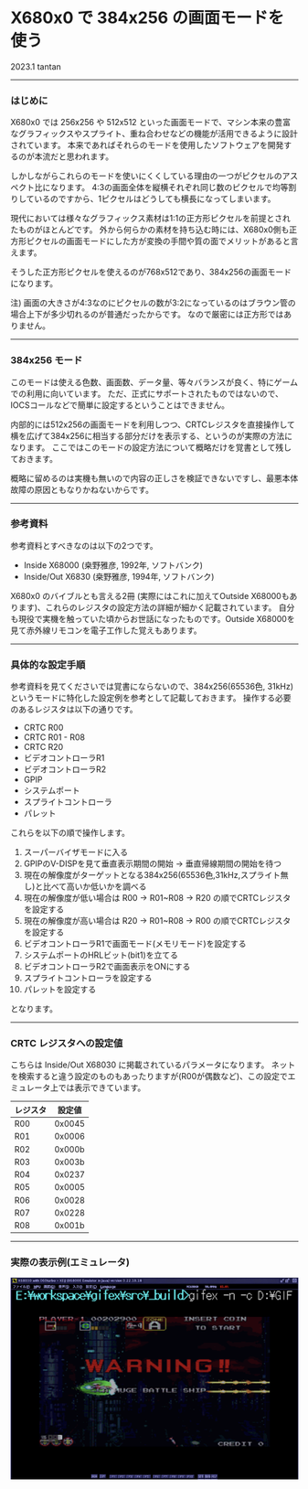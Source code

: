 # X680x0 で 384x256 の画面モードを使う

2023.1 tantan

---

### はじめに

X680x0 では 256x256 や 512x512 といった画面モードで、マシン本来の豊富なグラフィックスやスプライト、重ね合わせなどの機能が活用できるように設計されています。
本来であればそれらのモードを使用したソフトウェアを開発するのが本流だと思われます。

しかしながらこれらのモードを使いにくくしている理由の一つがピクセルのアスペクト比になります。
4:3の画面全体を縦横それぞれ同じ数のピクセルで均等割りしているのですから、1ピクセルはどうしても横長になってしまいます。

現代においては様々なグラフィックス素材は1:1の正方形ピクセルを前提とされたものがほとんどです。
外から何らかの素材を持ち込む時には、X680x0側も正方形ピクセルの画面モードにした方が変換の手間や質の面でメリットがあると言えます。

そうした正方形ピクセルを使えるのが768x512であり、384x256の画面モードになります。

注) 画面の大きさが4:3なのにピクセルの数が3:2になっているのはブラウン管の場合上下が多少切れるのが普通だったからです。
なので厳密には正方形ではありません。

---

### 384x256 モード

このモードは使える色数、画面数、データ量、等々バランスが良く、特にゲームでの利用に向いています。
ただ、正式にサポートされたものではないので、IOCSコールなどで簡単に設定するということはできません。

内部的には512x256の画面モードを利用しつつ、CRTCレジスタを直接操作して横を広げて384x256に相当する部分だけを表示する、というのが実際の方法になります。
ここではこのモードの設定方法について概略だけを覚書として残しておきます。

概略に留めるのは実機も無いので内容の正しさを検証できないですし、最悪本体故障の原因ともなりかねないからです。

---

### 参考資料

参考資料とすべきなのは以下の2つです。

* Inside X68000 (桒野雅彦, 1992年, ソフトバンク)
* Inside/Out X6830 (桒野雅彦, 1994年, ソフトバンク)

X680x0 のバイブルとも言える2冊 (実際にはこれに加えてOutside X68000もあります)、これらのレジスタの設定方法の詳細が細かく記載されています。
自分も現役で実機を触っていた頃からお世話になったものです。Outside X68000を見て赤外線リモコンを電子工作した覚えもあります。

---

### 具体的な設定手順

参考資料を見てくださいでは覚書にならないので、384x256(65536色, 31kHz) というモードに特化した設定例を参考として記載しておきます。
操作する必要のあるレジスタは以下の通りです。

* CRTC R00
* CRTC R01 - R08
* CRTC R20
* ビデオコントローラR1 
* ビデオコントローラR2
* GPIP
* システムポート
* スプライトコントローラ
* パレット

これらを以下の順で操作します。

1. スーパーバイザモードに入る
2. GPIPのV-DISPを見て垂直表示期間の開始 → 垂直帰線期間の開始を待つ
3. 現在の解像度がターゲットとなる384x256(65536色,31kHz,スプライト無し)と比べて高いか低いかを調べる
4. 現在の解像度が低い場合は R00 → R01~R08 → R20 の順でCRTCレジスタを設定する
5. 現在の解像度が高い場合は R20 → R01~R08 → R00 の順でCRTCレジスタを設定する
6. ビデオコントローラR1で画面モード(メモリモード)を設定する
7. システムポートのHRLビット(bit1)を立てる
8. ビデオコントローラR2で画面表示をONにする
9. スプライトコントローラを設定する
10. パレットを設定する

となります。

---

### CRTC レジスタへの設定値

こちらは Inside/Out X68030 に掲載されているパラメータになります。
ネットを検索すると違う設定のものもあったりますが(R00が偶数など)、この設定でエミュレータ上では表示できています。

|レジスタ|設定値|
|---|------|
|R00|0x0045|
|R01|0x0006|
|R02|0x000b|
|R03|0x003b|
|R04|0x0237|
|R05|0x0005|
|R06|0x0028|
|R07|0x0228|
|R08|0x001b|

---

### 実際の表示例(エミュレータ)

![](./images/384_2.png)
